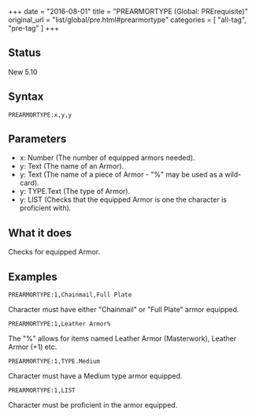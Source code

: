 +++
date = "2016-08-01"
title = "PREARMORTYPE (Global: PRErequisite)"
original_url = "list/global/pre.html#prearmortype"
categories = [ "all-tag", "pre-tag" ]
+++

## Status

New 5.10

## Syntax

`PREARMORTYPE:x,y,y`

## Parameters

-   x: Number (The number of equipped armors needed).
-   y: Text (The name of an Armor).
-   y: Text (The name of a piece of Armor - "%" may be
    used as a wild-card).
-   y: TYPE.Text (The type of Armor).
-   y: LIST (Checks that the equipped Armor is one the
    character is proficient with).



What it does
------------

Checks for equipped Armor.

Examples
--------

`PREARMORTYPE:1,Chainmail,Full Plate`

Character must have either "Chainmail" or "Full Plate" armor equipped.

`PREARMORTYPE:1,Leather Armor%`

The "%" allows for items named Leather Armor (Masterwork), Leather Armor
(+1) etc.

`PREARMORTYPE:1,TYPE.Medium`

Character must have a Medium type armor equipped.

`PREARMORTYPE:1,LIST`

Character must be proficient in the armor equipped.


